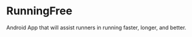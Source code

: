 RunningFree
===========

Android App that will assist runners in running faster, longer, and better.
